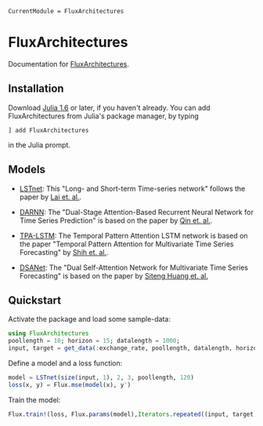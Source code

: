 ```@meta
CurrentModule = FluxArchitectures
```

# FluxArchitectures

Documentation for [FluxArchitectures](https://github.com/sdobber/FluxArchitectures.jl).


## Installation

Download [Julia 1.6](http://www.julialang.org) or later, if you haven't already. You can add FluxArchitectures from  Julia's package manager, by typing 
```
] add FluxArchitectures
``` 
in the Julia prompt.


## Models

* [LSTnet](@ref): This "Long- and Short-term Time-series network" follows the paper by [Lai et. al.](https://arxiv.org/abs/1703.07015).

* [DARNN](@ref): The "Dual-Stage Attention-Based Recurrent Neural Network for Time Series Prediction" is based on the paper by [Qin et. al.](https://arxiv.org/abs/1704.02971).

* [TPA-LSTM](@ref): The Temporal Pattern Attention LSTM network is based on the paper "Temporal Pattern Attention for Multivariate Time Series Forecasting" by [Shih et. al.](https://arxiv.org/pdf/1809.04206v2.pdf).

* [DSANet](@ref): The "Dual Self-Attention Network for Multivariate Time Series Forecasting" is based on the paper by [Siteng Huang et. al.](https://kyonhuang.top/files/Huang-DSANet.pdf)


## Quickstart

Activate the package and load some sample-data:
```julia
using FluxArchitectures
poollength = 10; horizon = 15; datalength = 1000;
input, target = get_data(:exchange_rate, poollength, datalength, horizon) 
```

Define a model and a loss function:
```julia
model = LSTnet(size(input, 1), 2, 3, poollength, 120)
loss(x, y) = Flux.mse(model(x), y')
```

Train the model:
```julia
Flux.train!(loss, Flux.params(model),Iterators.repeated((input, target), 20), Adam(0.01))
```
